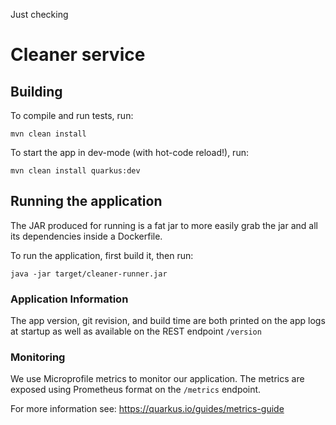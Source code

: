 Just checking
# Cleaner service

## Building

To compile and run tests, run:

```
mvn clean install
```

To start the app in dev-mode (with hot-code reload!), run:

```
mvn clean install quarkus:dev
```


## Running the application

The JAR produced for running is a fat jar to more easily grab the jar and all
its dependencies inside a Dockerfile.

To run the application, first build it, then run:

```
java -jar target/cleaner-runner.jar
```


### Application Information

The app version, git revision, and build time are both printed on the app logs
at startup as well as available on the REST endpoint `/version`


### Monitoring

We use Microprofile metrics to monitor our application. The metrics are exposed
using Prometheus format on the `/metrics` endpoint.

For more information see: https://quarkus.io/guides/metrics-guide

